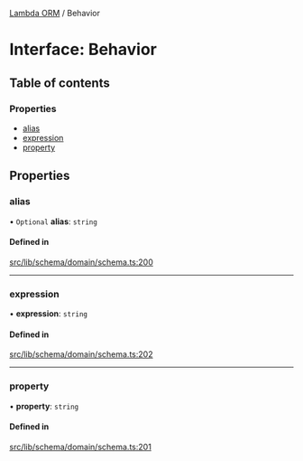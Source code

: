 [Lambda ORM](../README.md) / Behavior

# Interface: Behavior

## Table of contents

### Properties

- [alias](Behavior.md#alias)
- [expression](Behavior.md#expression)
- [property](Behavior.md#property)

## Properties

### alias

• `Optional` **alias**: `string`

#### Defined in

[src/lib/schema/domain/schema.ts:200](https://github.com/lambda-orm/lambdaorm-base/blob/9d93c9d/src/lib/schema/domain/schema.ts#L200)

___

### expression

• **expression**: `string`

#### Defined in

[src/lib/schema/domain/schema.ts:202](https://github.com/lambda-orm/lambdaorm-base/blob/9d93c9d/src/lib/schema/domain/schema.ts#L202)

___

### property

• **property**: `string`

#### Defined in

[src/lib/schema/domain/schema.ts:201](https://github.com/lambda-orm/lambdaorm-base/blob/9d93c9d/src/lib/schema/domain/schema.ts#L201)
